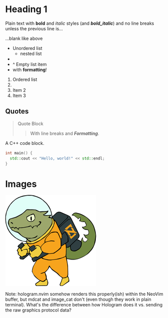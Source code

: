 # Heading 1

Plain text with **bold** and _italic_ styles (and **_bold_italic_**) and no line breaks unless the
previous line is...

...blank like above

- Unordered list
  - nested list
-
- ^ Empty list item
- with **formatting**!

1. Ordered list
1.
1. Item 2
1. Item 3

## Quotes

> Quote Block
>
> > With line breaks and **_Formatting_**.

A C++ code block.

```c++
int main() {
  std::cout << "Hello, world!" << std::endl;
}
```

# Images

![Link Text](zig-zero.png)

Note: hologram.nvim somehow renders this properly(ish) within the NeoVim buffer, but mdcat and
image_cat don't (even though they work in plain terminal). What's the difference between how
Hologram does it vs. sending the raw graphics protocol data?
